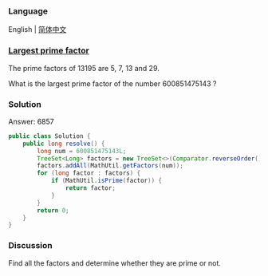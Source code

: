 ### Language

English | [简体中文](README-zh_CN.md)

### [Largest prime factor](https://projecteuler.net/problem=3)

The prime factors of 13195 are 5, 7, 13 and 29.

What is the largest prime factor of the number 600851475143 ?

### Solution

Answer: 6857

```java
public class Solution {
	public long resolve() {
		long num = 600851475143L;
		TreeSet<Long> factors = new TreeSet<>(Comparator.reverseOrder());
		factors.addAll(MathUtil.getFactors(num));
		for (long factor : factors) {
			if (MathUtil.isPrime(factor)) {
				return factor;
			}
		}
		return 0;
	}
}
```
### Discussion

Find all the factors and determine whether they are prime or not.
